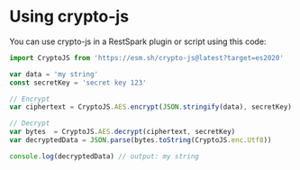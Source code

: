 # Using crypto-js

You can use crypto-js in a RestSpark plugin or script using this code:

```javascript
import CryptoJS from 'https://esm.sh/crypto-js@latest?target=es2020'

var data = 'my string'
const secretKey = 'secret key 123'

// Encrypt
var ciphertext = CryptoJS.AES.encrypt(JSON.stringify(data), secretKey).toString()

// Decrypt
var bytes  = CryptoJS.AES.decrypt(ciphertext, secretKey)
var decryptedData = JSON.parse(bytes.toString(CryptoJS.enc.Utf8))

console.log(decryptedData) // output: my string
```
